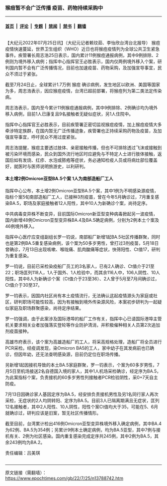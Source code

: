 ### 猴痘暂不会广泛传播 疫苗、药物持续采购中

---

#### [首页](../../../..?n13788742) &nbsp;|&nbsp; [评论](../../../../../epoch-comment?n13788742) &nbsp;|&nbsp; [专题](../../../../../epoch-special?n13788742) &nbsp;|&nbsp; [禁闻](../../../../../epoch-news?n13788742) &nbsp;|&nbsp; [禁书](../../../../../books?n13788742) &nbsp;|&nbsp; [翻墙](https://github.com/gfw-breaker/nogfw/blob/master/README.md?n13788742)


<div class="column" id="artbody" itemprop="articleBody">
 <!-- article content begin -->
 <p>
  【大纪元2022年07月25日讯】（大纪元记者赖玟茹、李怡欣台湾台北报导）
  <ok href="https://www.epochtimes.com/gb/tag/%E7%8C%B4%E7%97%98.html">
   猴痘
  </ok>
  疫情快速蔓延，世界卫生组织（WHO）近日也将猴痘疫情列为全球公共卫生紧急事件。疾管署长周志浩25日表示，国内累计11例猴痘通报病例，其中9例排除、2例则为境外移入病例；指挥中心指挥官王必胜表示，国内仅两例境外移入个案，研判国内暂不会有广泛传播情况，目前也加速疫苗、药物采购，及加强宣导事宜，民众不须过于紧张。
 </p>
 <p>
  截至7月24日止，全球累计1.7万例
  <ok href="https://www.epochtimes.com/gb/tag/%E7%8C%B4%E7%97%98.html">
   猴痘
  </ok>
  确诊病例，发生地区以欧洲、美国等国家为多，周志浩表示，因应猴痘疫情，台湾已超前部署，将猴痘列为第二类法定传染病。
 </p>
 <p>
  周志浩表示，国内至今累计11例猴痘通报病例，其中9例排除、2例确诊均为境外移入病例，目前1人已康复且9名接触者无疑似症状，另1人住院中。
 </p>
 <p>
  指挥中心指挥官王必胜表示，目前疾管署正密切监视猴痘疫情，加上猴痘疫情大多牵涉特定族群，在国内暂无广泛传播迹象，疾管署也正持续采购药物及疫苗，及加强宣导事宜，呼吁民众不用过度紧张。
 </p>
 <p>
  周志浩提醒，猴痘主要透过肢体、亲密接触传播，但也不可排除透过飞沫或接触到被污染环境而感染，民众到国外流行地区时应避免与不特定人士进行肢体接触，返国后如有发烧、红疹、水泡或脓疱等症状，务必通知检疫人员或将病灶部位覆盖好，就医时与医师说明旅游史，以利研判。
 </p>
 <h4>
  本土增2例Omicron亚型BA.5个案 1人为南部造船厂工人
 </h4>
 <p>
  指挥中心公布，本土增2例Omicron亚型BA.5个案，其中1例为不明感染源疫情，指标个案5旬南部造船厂工人，已接种3剂疫苗，曾在今年5月确诊过，7月重复感染BA.5，职场及家庭接触者12人阳性，其中10人为新确诊个案，尚待定序。
 </p>
 <p>
  中共病毒变异株不断变异，目前国际Omicron新亚型变种病毒掀起另一波疫情，国内新增48例Omicron亚型变异株BA.4及BA.5确定病例，分别为2例本土个案及46例境外移入。
 </p>
 <p>
  指挥中心医疗应变组副组长罗一钧说，南部船厂新增1起BA.5社区传播群聚，同时也是第2例BA.5重复感染病例，该个案为50多岁男性，曾打过3剂疫苗，5月18日曾确诊，7月13日出现咳嗽、喉咙痛、肌肉酸痛等症状，快筛阳性、Ct值17，研判为重复感染。
 </p>
 <p>
  罗一钧说，目前已采检染疫船厂员工的3名家人，已有2人确诊、Ct值介于21至22；职场匡列118人，1人于国外、1人检验中，而其余116人中，106人阴性、10人阳性，其中8人为新确诊个案（Ct值介于23至36）、2人曾于5月至7月间确诊过，Ct值介于30至37。
 </p>
 <p>
  罗一钧表示，因国内社区尚有本土疫情流行，无法确认这起疫情源头为家庭或社区，研判职场可能性较高，因为有接触到境外传染源风险，本案初步研判为一起疑似家庭及职场群聚感染，尚待定序结果。
 </p>
 <p>
  罗一钧强调，由于此案涉及国际港埠的船厂工作有关，指挥中心已请国际港埠主管机关要求相关业者加强落实登轮等作业防护清消，并积极催种相关人员第2次追加剂疫苗接种。
 </p>
 <p>
  高雄市府表示，该个案为高雄造船厂的工人，将采高规格处理，造船厂将全员进行PCR采检。经疫调发现，染Omicron BA5的工人，家中幼子在其发病前也已确诊，但因年幼，还无法查明感染源，目前仍定位在职场传播。
 </p>
 <p>
  另新增1起因接机导致的本土BA.5家庭群聚，罗一钧表示，个案为60多岁男性，7月5日至机场接送2名自德国入境的家人，其中1人机场采检确诊，经定序为BA.5，为此案指标个案，负责接机的60多岁男性列接触者PCR检验阴性，采0+7天自主防疫。
 </p>
 <p>
  7月13日因确诊家人基因定序为BA.5，经安排负责接机男性及另1名同行家人再次采检，无症状的2人均阴转阳、定序为BA.5。目前3人已隔离期满且无症状，匡列12名接触者，其中2人阳性、10人阴性，阳性个案Ct值均大于35，可能在5、6月就确诊过，研判应该是旧案，暂无社区传播情形。
 </p>
 <p>
  截至目前，台湾累计检出416例Omicron亚型变异株境外移入确定病例，其中BA.4为62例、BA.5为354例；另累计9例本土确定病例，均为BA.5亚型，其中7例与接机有关、2例为社区感染。国内重复感染完成定序共245例，其中2例为BA.5，其余243例均为BA.2。
 </p>
 <p>
  责任编辑：吕美琪
 </p>
 <!-- article content end -->
</div>


---

原文链接（需翻墙）：https://www.epochtimes.com/gb/22/7/25/n13788742.htm